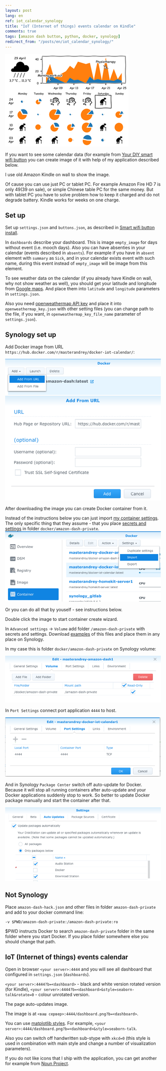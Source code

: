 ```yaml
---
layout: post
lang: en
ref: iot_calendar_synology
title: "IoT (Internet of things) events calendar on Kindle"
comments: true
tags: [amazon dash button, python, docker, synology]
redirect_from: "/posts/en/iot_calendar_synology/"
---
```


![](/images/dashboard.png)

If you want to see some calendar data (for example from
[Your DIY smart wifi button](/posts/en/amazon_dash_button_hack.html)
you can create image of it with help of my application described below.

I use old Amazon Kindle on wall to show the image.

Of cause you can use just PC or tablet PC. For example Amazon Fire HD 7 
is only $49 ($39 on sale), or simple Chinese table PC for the same money.
But with tablet PC you have to solve problem how to keep it charged and do not degrade battery.
Kindle works for weeks on one charge.

## Set up

Set up `settings.json` and `buttons.json`, as described in 
[Smart wifi button install](/posts/en/amazon_dash_button_hack_install.html).

In `dashboards` describe your dashboard. This is image `empty_image` for days without event (i.e.
mooch days). Also you can have absenties in your calendar (events described in
`absents`).
For example if you have in `absent` element with `summary` as `Sick`, and in your calendar
exists event with such name, during this event instead of `empty_image` will be image from
this element.

To see weather data on the calendar (if you already have Kindle on wall, why not show weather as well),
you should get your latitude and longitude from [Google maps](https://support.google.com/maps/answer/18539?co=GENIE.Platform%3DDesktop&hl=en).
And place them into `latitude` and `longitude` parameters in `settings.json`.

Also you need
[openweathermap API key](https://home.openweathermap.org/users/sign_up) and place it into
`openweathermap_key.json` with other setting files (you can change path to the file, if you want, 
in `openweathermap_key_file_name` parameter of `settings.json`).

## Synology set up

Add Docker image from URL `https://hub.docker.com/r/masterandrey/docker-iot-calendar/`:

![](/images/dash_synology_docker_image.png)
![](/images/dash_synology_docker_url.png)

After downloading the image you can create Docker container from it.

Instead of the instructions below you can just import 
[my container settings](https://github.com/masterandrey/docker-amazon-dash-button-hack/tree/master/synology).
The only specific thing that they assume - that you place [secrets and settings](https://github.com/masterandrey/docker-amazon-dash-button-hack/tree/master/amazon-dash-private)
in folder `docker/amazon-dash-private`.
![](/images/synology_import_settings.png)

Or you can do all that by youself - see instructions below.

Double click the image to start container create wizard.

In `Advanced settings` -> `Volume` add folder `/amazon-dash-private` with secrets and settings.
Download [examples](https://github.com/masterandrey/docker-amazon-dash-button-hack/tree/master/amazon-dash-private) 
of this files and place them in any place on Synology. 

In my case this is folder `docker/amazon-dash-private` on Synology volume:

![](/images/dash_synology_docker_volume.png)

In `Port Settings` connect port application `4444` to host.

![](/images/calendar_synology_docker_port.png)

And in Synology `Package Center` switch off auto-update for Docker.
Because it will stop all running containers after auto-update and your Docker applications suddenly stop to work.
So better to update Docker package manually and start the container after that.

![](/images/dash_synology_docker_autoupdate.png)

## Not Synology

Place `amazon-dash-hack.json` and other files in folder 
`amazon-dash-private` and add to your docker command line:

    -v $PWD/amazon-dash-private:/amazon-dash-private:ro
    
$PWD instructs Docker to search `amazon-dash-private` folder in the same folder 
where you start Docker.
If you place folder somewhere else you should change that path.

## IoT (Internet of things) events calendar

Open in browser `<your server>:4444` and you will see all dashboard that configured in `settings.json`
(`dashboards`).

`<your server>:4444?b=<dashboard>` - black and white version rotated version (for Kindle),
`<your server>:4444?b=<dashboard>&style=seaborn-talk&rotate=0` - colour unrotated version. 

The page auto-updates image.

The image is at `<ваш сервер>:4444/dashboard.png?b=<dashboard>`.
 
You can use 
[matplotlib styles](https://tonysyu.github.io/raw_content/matplotlib-style-gallery/gallery.html).
For example, `<your server>:4444/dashboard.png?b=<dashboard>&style=seaborn-talk`.

Also you can switch off handwritten sub-stype with `xkcd=0` (this style is used in combination
with main style and change a number of visualization parameters).

If you do not like icons that I ship with the application, you can get another for example from 
[Noun Project](https://thenounproject.com).